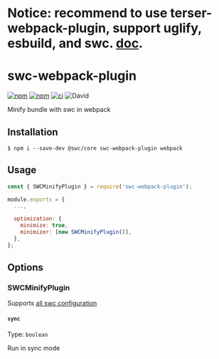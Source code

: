 # Notice: recommend to use terser-webpack-plugin, support uglify, esbuild, and swc. [doc](https://webpack.js.org/plugins/terser-webpack-plugin/#swc).

# swc-webpack-plugin

[![npm](https://img.shields.io/npm/v/swc-webpack-plugin)](https://www.npmjs.com/package/swc-webpack-plugin)
[![npm](https://img.shields.io/npm/dw/swc-webpack-plugin)](https://www.npmjs.com/package/swc-webpack-plugin)
[![ci](https://github.com/soulwu/swc-webpack-plugin/actions/workflows/ci.yml/badge.svg)](https://github.com/soulwu/swc-webpack-plugin/actions/workflows/ci.yml)
![David](https://img.shields.io/david/soulwu/swc-webpack-plugin)

Minify bundle with swc in webpack

## Installation

```shell
$ npm i --save-dev @swc/core swc-webpack-plugin webpack
```

## Usage

```js
const { SWCMinifyPlugin } = require('swc-webpack-plugin');

module.exports = {
  ...,

  optimization: {
    minimize: true,
    minimizer: [new SWCMinifyPlugin()],
  },
};
```

## Options

### SWCMinifyPlugin

Supports [all swc configuration](https://swc.rs/docs/configuring-swc)

#### `sync`

Type: `boolean`

Run in sync mode
